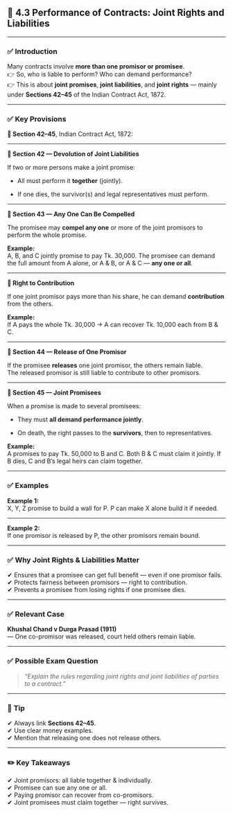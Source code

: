 
## 📑 **4.3 Performance of Contracts: Joint Rights and Liabilities**

---

### ✅ **Introduction**

Many contracts involve **more than one promisor or promisee**.  
👉 So, who is liable to perform? Who can demand performance?  
👉 This is about **joint promises**, **joint liabilities**, and **joint rights** — mainly under **Sections 42–45** of the Indian Contract Act, 1872.

---

### ✅ **Key Provisions**

**📜 Section 42–45**, Indian Contract Act, 1872:

---

**🔹 Section 42 — Devolution of Joint Liabilities**

If two or more persons make a joint promise:

- All must perform it **together** (jointly).
    
- If one dies, the survivor(s) and legal representatives must perform.
    

---

**🔹 Section 43 — Any One Can Be Compelled**

The promisee may **compel any one** or more of the joint promisors to perform the whole promise.

**Example:**  
A, B, and C jointly promise to pay Tk. 30,000. The promisee can demand the full amount from A alone, or A & B, or A & C — **any one or all**.

---

**🔹 Right to Contribution**

If one joint promisor pays more than his share, he can demand **contribution** from the others.

**Example:**  
If A pays the whole Tk. 30,000 → A can recover Tk. 10,000 each from B & C.

---

**🔹 Section 44 — Release of One Promisor**

If the promisee **releases** one joint promisor, the others remain liable.  
The released promisor is still liable to contribute to other promisors.

---

**🔹 Section 45 — Joint Promisees**

When a promise is made to several promisees:

- They must **all demand performance jointly**.
    
- On death, the right passes to the **survivors**, then to representatives.
    

**Example:**  
A promises to pay Tk. 50,000 to B and C. Both B & C must claim it jointly. If B dies, C and B’s legal heirs can claim together.

---

### ✅ **Examples**

**Example 1:**  
X, Y, Z promise to build a wall for P. P can make X alone build it if needed.

---

**Example 2:**  
If one promisor is released by P, the other promisors remain bound.

---

### ✅ **Why Joint Rights & Liabilities Matter**

✔ Ensures that a promisee can get full benefit — even if one promisor fails.  
✔ Protects fairness between promisors — right to contribution.  
✔ Prevents a promisee from losing rights if one promisee dies.

---

### ✅ **Relevant Case**

**Khushal Chand v Durga Prasad (1911)**  
— One co-promisor was released, court held others remain liable.

---

### ✅ **Possible Exam Question**

> _“Explain the rules regarding joint rights and joint liabilities of parties to a contract.”_

---

### 📌 **Tip**

✔ Always link **Sections 42–45**.  
✔ Use clear money examples.  
✔ Mention that releasing one does not release others.

---

### ✏️ **Key Takeaways**

✔ Joint promisors: all liable together & individually.  
✔ Promisee can sue any one or all.  
✔ Paying promisor can recover from co-promisors.  
✔ Joint promisees must claim together — right survives.
